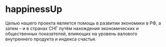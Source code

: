 # happinessUp
Целью нашего проекта является помощь в развитии экономики в РФ, а затем – и в странах СНГ путём нахождения экономических и общественных показателей, влияющих на уровень валового внутреннего продукта и индекса счастья.
